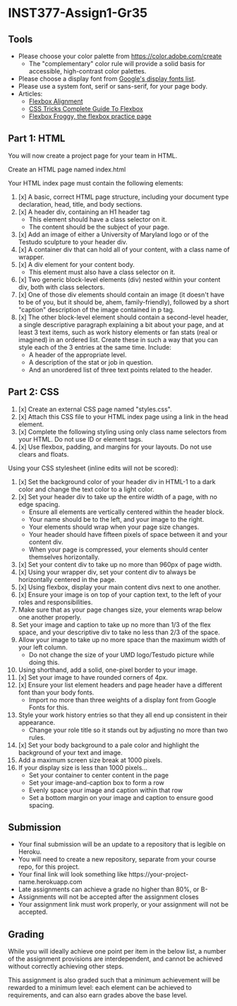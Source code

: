 # INST377-Assign1-Gr35

## Tools
* Please choose your color palette from https://color.adobe.com/create
    * The "complementary" color rule will provide a solid basis for accessible, high-contrast color palettes.
* Please choose a display font from [Google's display fonts list](https://fonts.google.com/?category=Display).
* Please use a system font, serif or sans-serif, for your page body.
* Articles:
    * [Flexbox Alignment](https://www.smashingmagazine.com/2018/08/flexbox-alignment/)
    * [CSS Tricks Complete Guide To Flexbox](https://css-tricks.com/snippets/css/a-guide-to-flexbox/)
    * [Flexbox Froggy, the flexbox practice page](https://flexboxfroggy.com/)

## Part 1: HTML
You will now create a project page for your team in HTML.

Create an HTML page named index.html

Your HTML index page must contain the following elements:

1. [x] A basic, correct HTML page structure, including your document type declaration, head, title, and body sections.
2. [x] A header div, containing an H1 header tag
    - This element should have a class selector on it.
    - The content should be the subject of your page.
3. [x] Add an image of either a University of Maryland logo or of the Testudo sculpture to your header div.
4. [x] A container div that can hold all of your content, with a class name of wrapper.
5. [x] A div element for your content body.
    - This element must also have a class selector on it.
6. [x] Two generic block-level elements (div) nested within your content div, both with class selectors.
7. [x] One of those div elements should contain an image (it doesn't have to be of you, but it should be, ahem, family-friendly), followed by a short "caption" description of the image contained in p tag.
8. [x] The other block-level element should contain a second-level header, a single descriptive paragraph explaining a bit about your page, and at least 3 text items, such as work history elements or fan stats (real or imagined) in an ordered list. Create these in such a way that you can style each of the 3 entries at the same time.  Include:
    - A header of the appropriate level.
    - A description of the stat or job in question.
    - And an unordered list of three text points related to the header.

## Part 2: CSS
1. [x] Create an external CSS page named "styles.css".
2. [x] Attach this CSS file to your HTML index page using a link in the head element.
3. [x] Complete the following styling using only class name selectors from your HTML. Do not use ID or element tags.
4. [x] Use flexbox, padding, and margins for your layouts. Do not use clears and floats.

Using your CSS stylesheet (inline edits will not be scored):

1. [x] Set the background color of your header div in HTML-1 to a dark color and change the text color to a light color.
2. [x] Set your header div to take up the entire width of a page, with no edge spacing.
    - Ensure all elements are vertically centered within the header block.
    - Your name should be to the left, and your image to the right.
    - Your elements should wrap when your page size changes.
    - Your header should have fifteen pixels of space between it and your content div.
    - When your page is compressed, your elements should center themselves horizontally.
3. [x] Set your content div to take up no more than 960px of page width.
4. [x] Using your wrapper div, set your content div to always be horizontally centered in the page.
5. [x] Using flexbox, display your main content divs next to one another.
6. [x] Ensure your image is on top of your caption text, to the left of your roles and responsibilities.
7. Make sure that as your page changes size, your elements wrap below one another properly.
8. Set your image and caption to take up no more than 1/3 of the flex space, and your descriptive div to take no less than 2/3 of the space.
9. Allow your image to take up no more space than the maximum width of your left column.
    - Do not change the size of your UMD logo/Testudo picture while doing this.
10. Using shorthand, add a solid, one-pixel border to your image.
11. [x] Set your image to have rounded corners of 4px.
12. [x] Ensure your list element headers and page header have a different font than your body fonts.
    - Import no more than three weights of a display font from Google Fonts for this.
13. Style your work history entries so that they all end up consistent in their appearance.
    - Change your role title so it stands out by adjusting no more than two rules.
14. [x] Set your body background to a pale color and highlight the background of your text and image.
15. Add a maximum screen size break at 1000 pixels.
16. If your display size is less than 1000 pixels...
    - Set your container to center content in the page
    - Set your image-and-caption box to form a row
    - Evenly space your image and caption within that row
    - Set a bottom margin on your image and caption to ensure good spacing.

## Submission
<ul>
  <li>Your final submission will be an update to a repository that is legible on Heroku.</li>
  <li>You will need to create a new repository, separate from your course repo, for this project.</li>
  <li>Your final link will look something like https://your-project-name.herokuapp.com</li>
  <li>Late assignments can achieve a grade no higher than 80%, or B-</li>
  <li>Assignments will not be accepted after the assignment closes</li>
  <li>Your assignment link must work properly, or your assignment will not be accepted.</li>
</ul>

## Grading
<p>While you will ideally achieve one point per item in the below list, a number of the assignment provisions are interdependent, and cannot be achieved without correctly achieving other steps.</p>

<p>This assignment is also graded such that a minimum achievement will be rewarded to a minimum level: each element can be achieved to requirements, and can also earn grades above the base level.</p>
